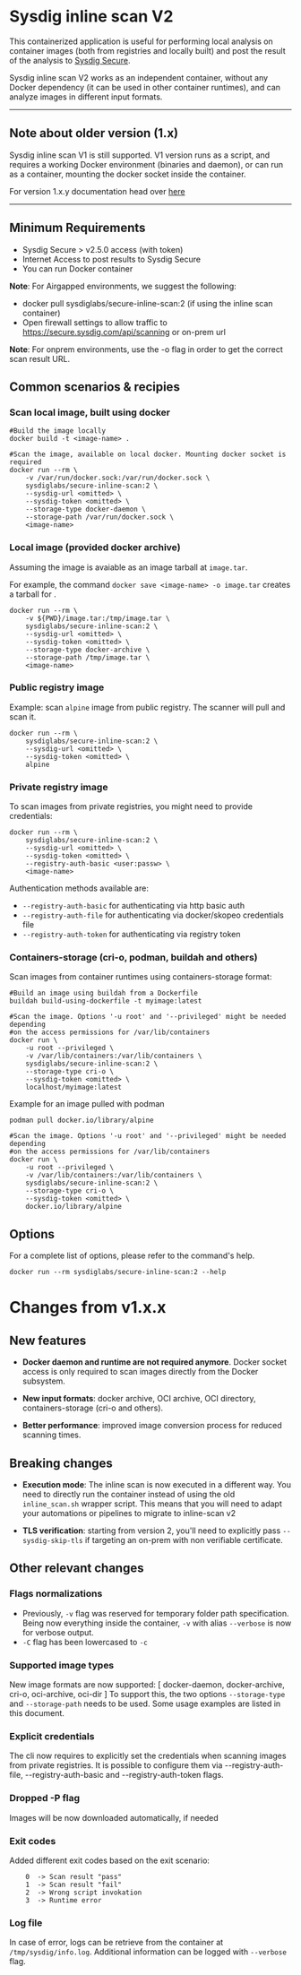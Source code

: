 # Sysdig inline scan V2

This containerized application is useful for performing local analysis on container images (both from registries and locally built) and post the result of the analysis to [Sysdig Secure](https://sysdig.com/products/kubernetes-security/).

Sysdig inline scan V2 works as an independent container, without any Docker dependency (it can be used in other container runtimes), and can analyze images in different input formats.

---
## Note about older version (1.x)

Sysdig inline scan V1 is still supported. V1 version runs as a script, and requires a working Docker environment (binaries and daemon), or can run as a container, mounting the docker socket inside the container.

For version 1.x.y documentation head over [here](./v1.md)

---

## Minimum Requirements

* Sysdig Secure > v2.5.0 access (with token)
* Internet Access to post results to Sysdig Secure
* You can run Docker container

**Note**: For Airgapped environments, we suggest the following:

* docker pull sysdiglabs/secure-inline-scan:2 (if using the inline scan container)
* Open firewall settings to allow traffic to https://secure.sysdig.com/api/scanning or on-prem url

**Note**: For onprem environments, use the -o flag in order to get the correct scan result URL.

## Common scenarios & recipies

### Scan local image, built using docker

```
#Build the image locally
docker build -t <image-name> .

#Scan the image, available on local docker. Mounting docker socket is required
docker run --rm \
    -v /var/run/docker.sock:/var/run/docker.sock \
    sysdiglabs/secure-inline-scan:2 \
    --sysdig-url <omitted> \
    --sysdig-token <omitted> \
    --storage-type docker-daemon \
    --storage-path /var/run/docker.sock \
    <image-name>
```

### Local image (provided docker archive)

Assuming the image <image-name> is avaiable as an image tarball at `image.tar`.

For example, the command `docker save <image-name> -o image.tar` creates a tarball for <image-name>.

```
docker run --rm \
    -v ${PWD}/image.tar:/tmp/image.tar \
    sysdiglabs/secure-inline-scan:2 \
    --sysdig-url <omitted> \
    --sysdig-token <omitted> \
    --storage-type docker-archive \
    --storage-path /tmp/image.tar \
    <image-name>
```

### Public registry image

Example: scan `alpine` image from public registry. The scanner will pull and scan it.

```
docker run --rm \
    sysdiglabs/secure-inline-scan:2 \
    --sysdig-url <omitted> \
    --sysdig-token <omitted> \
    alpine
```

### Private registry image

To scan images from private registries, you might need to provide credentials:

```
docker run --rm \
    sysdiglabs/secure-inline-scan:2 \
    --sysdig-url <omitted> \
    --sysdig-token <omitted> \
    --registry-auth-basic <user:passw> \
    <image-name>
```

Authentication methods available are:
* `--registry-auth-basic` for authenticating via http basic auth
* `--registry-auth-file` for authenticating via docker/skopeo credentials file
* `--registry-auth-token` for authenticating via registry token

### Containers-storage (cri-o, podman, buildah and others)

Scan images from container runtimes using containers-storage format:

```
#Build an image using buildah from a Dockerfile
buildah build-using-dockerfile -t myimage:latest

#Scan the image. Options '-u root' and '--privileged' might be needed depending
#on the access permissions for /var/lib/containers
docker run \
    -u root --privileged \
    -v /var/lib/containers:/var/lib/containers \
    sysdiglabs/secure-inline-scan:2 \
    --storage-type cri-o \
    --sysdig-token <omitted> \
    localhost/myimage:latest
```

Example for an image pulled with podman

```
podman pull docker.io/library/alpine

#Scan the image. Options '-u root' and '--privileged' might be needed depending
#on the access permissions for /var/lib/containers
docker run \
    -u root --privileged \
    -v /var/lib/containers:/var/lib/containers \
    sysdiglabs/secure-inline-scan:2 \
    --storage-type cri-o \
    --sysdig-token <omitted> \
    docker.io/library/alpine
```

## Options

For a complete list of options, please refer to the command's help.

```
docker run --rm sysdiglabs/secure-inline-scan:2 --help
```

# Changes from v1.x.x

## New features

* **Docker daemon and runtime are not required anymore**. Docker socket access is only required to scan images directly from the Docker subsystem.

* **New input formats**: docker archive, OCI archive, OCI directory, containers-storage (cri-o and others).

* **Better performance**: improved image conversion process for reduced scanning times.

## Breaking changes

* **Execution mode**: The inline scan is now executed in a different way. You need to directly run the container instead of using the old `inline_scan.sh` wrapper script. This means that you will need to adapt your automations or pipelines to migrate to inline-scan v2

 * **TLS verification**: starting from version 2, you'll need to explicitly pass `--sysdig-skip-tls` if targeting an on-prem with non verifiable certificate.


## Other relevant changes

### Flags normalizations

* Previously, `-v` flag was reserved for temporary folder path specification. Being now everything inside the container, `-v` with alias `--verbose` is now for verbose output.
* `-C` flag has been lowercased to `-c`

### Supported image types

New image formats are now supported: [ docker-daemon, docker-archive, cri-o, oci-archive, oci-dir ]
To support this, the two options `--storage-type` and `--storage-path` needs to be used.
Some usage examples are listed in this document.

### Explicit credentials

The cli now requires to explicitly set the credentials when scanning images from private registries.
It is possible to configure them via --registry-auth-file, --registry-auth-basic and --registry-auth-token flags.

### Dropped -P flag

Images will be now downloaded automatically, if needed

### Exit codes

Added different exit codes based on the exit scenario:
```
    0  -> Scan result "pass"
    1  -> Scan result "fail"
    2  -> Wrong script invokation
    3  -> Runtime error
```

### Log file

In case of error, logs can be retrieve from the container at `/tmp/sysdig/info.log`.
Additional information can be logged with `--verbose` flag.

